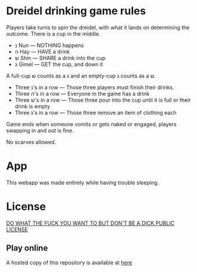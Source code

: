 # Dreidel drinking game rules

Players take turns to spin the dreidel, with what it lands on determining the outcome. There is a cup in the middle.

* נ Nun — NOTHING happens
* ה Hay — HAVE a drink
* ש Shin — SHARE a drink into the cup
* ג Gimel — GET the cup, and down it

A full-cup ש counts as a ג and an empty-cup ג counts as a ש.

* Three נ's in a row — Those three players must finish their drinks.
* Three ה's in a row — Everyone in the game has a drink
* Three ש's in a row — Those three pour into the cup until it is full or their drink is empty
* Three ג's in a row — Those three remove an item of clothing each

Game ends when someone vomits or gets naked or engaged, players swapping in and out is fine.

No scarves allowed.

# App

This webapp was made entirely while having trouble sleeping.

# License
[DO WHAT THE FUCK YOU WANT TO BUT DON'T BE A DICK PUBLIC LICENSE](http://mens.ly/LICENSE.txt)

## Play online

A hosted copy of this repository is available at [here](http://dreidel.mens.ly)

